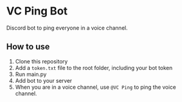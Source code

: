 # VC Ping Bot

Discord bot to ping everyone in a voice channel.

## How to use

1. Clone this repository
2. Add a `token.txt` file to the root folder, including your bot token
3. Run main.py 
4. Add bot to your server
5. When you are in a voice channel, use `@VC Ping` to ping the voice channel.